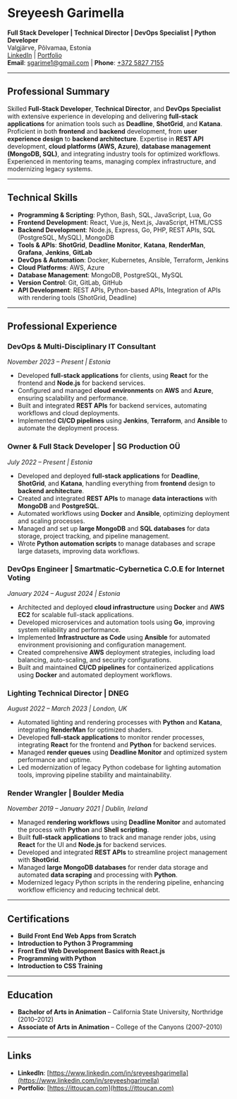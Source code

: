 # Sreyeesh Garimella
**Full Stack Developer | Technical Director | DevOps Specialist | Python Developer**  
Valgjärve, Põlvamaa, Estonia  
[LinkedIn](https://www.linkedin.com/in/sreyeeshgarimella) | [Portfolio](https://ittoucan.com)  
**Email**: [sgarime1@gmail.com](mailto:sgarime1@gmail.com) | **Phone**: [+372 5827 7155](tel:+37258277155)

---

## **Professional Summary**

Skilled **Full-Stack Developer**, **Technical Director**, and **DevOps Specialist** with extensive experience in developing and delivering **full-stack applications** for animation tools such as **Deadline**, **ShotGrid**, and **Katana**. Proficient in both **frontend** and **backend** development, from **user experience design** to **backend architecture**. Expertise in **REST API** development, **cloud platforms (AWS, Azure)**, **database management (MongoDB, SQL)**, and integrating industry tools for optimized workflows. Experienced in mentoring teams, managing complex infrastructure, and modernizing legacy systems.

---

## **Technical Skills**

- **Programming & Scripting**: Python, Bash, SQL, JavaScript, Lua, Go  
- **Frontend Development**: React, Vue.js, Next.js, JavaScript, HTML/CSS  
- **Backend Development**: Node.js, Express, Go, PHP, REST APIs, SQL (PostgreSQL, MySQL), MongoDB  
- **Tools & APIs**: **ShotGrid**, **Deadline Monitor**, **Katana**, **RenderMan**, **Grafana**, **Jenkins**, **GitLab**  
- **DevOps & Automation**: Docker, Kubernetes, Ansible, Terraform, Jenkins  
- **Cloud Platforms**: AWS, Azure  
- **Database Management**: MongoDB, PostgreSQL, MySQL  
- **Version Control**: Git, GitLab, GitHub  
- **API Development**: REST APIs, Python-based APIs, Integration of APIs with rendering tools (ShotGrid, Deadline)

---

## **Professional Experience**

### **DevOps & Multi-Disciplinary IT Consultant**  
*November 2023 – Present | Estonia*  
- Developed **full-stack applications** for clients, using **React** for the frontend and **Node.js** for backend services.  
- Configured and managed **cloud environments** on **AWS** and **Azure**, ensuring scalability and performance.  
- Built and integrated **REST APIs** for backend services, automating workflows and cloud deployments.  
- Implemented **CI/CD pipelines** using **Jenkins**, **Terraform**, and **Ansible** to automate the deployment process.

### **Owner & Full Stack Developer | SG Production OÜ**  
*July 2022 – Present | Estonia*  
- Developed and deployed **full-stack applications** for **Deadline**, **ShotGrid**, and **Katana**, handling everything from **frontend** design to **backend architecture**.  
- Created and integrated **REST APIs** to manage **data interactions** with **MongoDB** and **PostgreSQL**.  
- Automated workflows using **Docker** and **Ansible**, optimizing deployment and scaling processes.  
- Managed and set up **large MongoDB** and **SQL databases** for data storage, project tracking, and pipeline management.  
- Wrote **Python automation scripts** to manage databases and scrape large datasets, improving data workflows.

### **DevOps Engineer | Smartmatic-Cybernetica C.O.E for Internet Voting**  
*January 2024 – August 2024 | Estonia*  
- Architected and deployed **cloud infrastructure** using **Docker** and **AWS EC2** for scalable full-stack applications.
- Developed microservices and automation tools using **Go**, improving system reliability and performance.
- Implemented **Infrastructure as Code** using **Ansible** for automated environment provisioning and configuration management.
- Created comprehensive **AWS** deployment strategies, including load balancing, auto-scaling, and security configurations.
- Built and maintained **CI/CD pipelines** for containerized applications using **Docker** and automated deployment workflows.

### **Lighting Technical Director | DNEG**  
*August 2022 – March 2023 | London, UK*  
- Automated lighting and rendering processes with **Python** and **Katana**, integrating **RenderMan** for optimized shaders.  
- Developed **full-stack applications** to monitor render processes, integrating **React** for the frontend and **Python** for backend services.  
- Managed **render queues** using **Deadline Monitor** and optimized system performance and uptime.
- Led modernization of legacy Python codebase for lighting automation tools, improving pipeline stability and maintainability.

### **Render Wrangler | Boulder Media**  
*November 2019 – January 2021 | Dublin, Ireland*  
- Managed **rendering workflows** using **Deadline Monitor** and automated the process with **Python** and **Shell scripting**.  
- Built **full-stack applications** to track and manage render jobs, using **React** for the UI and **Node.js** for backend services.  
- Developed and integrated **REST APIs** to streamline project management with **ShotGrid**.  
- Managed **large MongoDB databases** for render data storage and automated **data scraping** and processing with **Python**.
- Modernized legacy Python scripts in the rendering pipeline, enhancing workflow efficiency and reducing technical debt.

---

## **Certifications**

- **Build Front End Web Apps from Scratch**  
- **Introduction to Python 3 Programming**  
- **Front End Web Development Basics with React.js**  
- **Programming with Python**  
- **Introduction to CSS Training**

---

## **Education**

- **Bachelor of Arts in Animation** – California State University, Northridge (2010–2012)  
- **Associate of Arts in Animation** – College of the Canyons (2007–2010)

---
## **Links**

- **LinkedIn**: [https://www.linkedin.com/in/sreyeeshgarimella](https://www.linkedin.com/in/sreyeeshgarimella)  
- **Portfolio**: [https://ittoucan.com](https://ittoucan.com)
